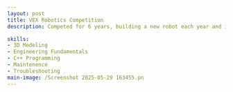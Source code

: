 ```yaml
---
layout: post
title: VEX Robotics Competition
description: Competed for 6 years, building a new robot each year and iterating on it to play the provided game. See more at my robotics <a href="https://www.instagram.com/joseph_621a/">Instagram</a> or <a href="https://www.youtube.com/@team_621a6">YouTube</a> accounts.

skills: 
- 3D Modeling
- Engineering Fundamentals
- C++ Programming
- Maintenence
- Troubleshooting
main-image: /Screenshot 2025-05-29 163455.pn
---
```


